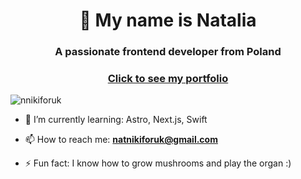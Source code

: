 <h1 align="center">👋 My name is Natalia</h1>
<h3 align="center">A passionate frontend developer from Poland</h3>
<h3 align="center"><a target="_blank" href="https://nikicodes.com//">Click to see my portfolio</a></h3>
<img src="https://komarev.com/ghpvc/?username=nnikiforuk&label=Profile%20views&color=0e75b6&style=flat" alt="nnikiforuk" />

- 🌱 I’m currently learning: Astro, Next.js, Swift

- 📫 How to reach me: **natnikiforuk@gmail.com**

- ⚡ Fun fact: I know how to grow mushrooms and play the organ :)

